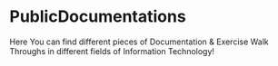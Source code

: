 # PublicDocumentations

Here You can find different pieces of Documentation & Exercise Walk Throughs in different fields of Information Technology!
